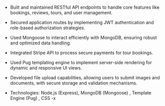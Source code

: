 - Built and maintained RESTful API endpoints to handle core features like bookings, reviews, tours, and user management.

- Secured application routes by implementing JWT authentication and role-based authorization strategies.

- Used Mongoose to interact efficiently with MongoDB, ensuring robust and optimized data handling.

- Integrated Stripe API to process secure payments for tour bookings.

- Used Pug templating engine to implement server-side rendering for dynamic and responsive UI views.

- Developed file upload capabilities, allowing users to submit images and documents, with secure storage and validation mechanisms.

- Technologies: Node.js (Express), MongoDB (Mongoose) , Template Engine (Pug) , CSS
-x
